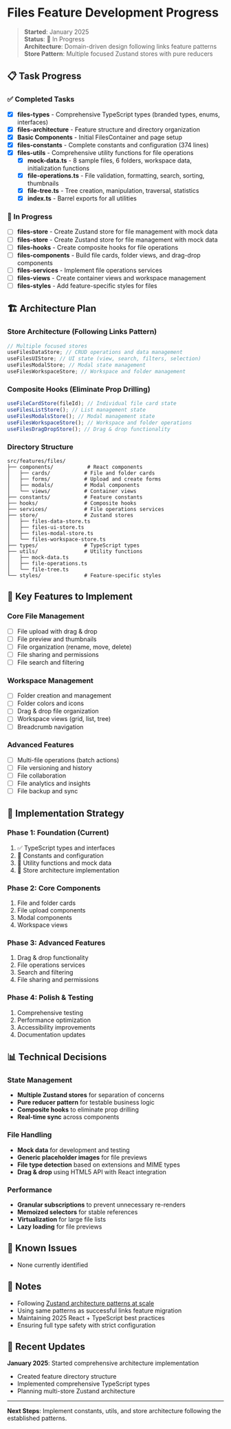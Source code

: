 # Files Feature Development Progress

> **Started**: January 2025  
> **Status**: 🚧 In Progress  
> **Architecture**: Domain-driven design following links feature patterns  
> **Store Pattern**: Multiple focused Zustand stores with pure reducers

## 📋 Task Progress

### ✅ Completed Tasks

- [x] **files-types** - Comprehensive TypeScript types (branded types, enums, interfaces)
- [x] **files-architecture** - Feature structure and directory organization
- [x] **Basic Components** - Initial FilesContainer and page setup
- [x] **files-constants** - Complete constants and configuration (374 lines)
- [x] **files-utils** - Comprehensive utility functions for file operations
  - [x] **mock-data.ts** - 8 sample files, 6 folders, workspace data, initialization functions
  - [x] **file-operations.ts** - File validation, formatting, search, sorting, thumbnails
  - [x] **file-tree.ts** - Tree creation, manipulation, traversal, statistics
  - [x] **index.ts** - Barrel exports for all utilities

### 🚧 In Progress

- [ ] **files-store** - Create Zustand store for file management with mock data
- [ ] **files-store** - Create Zustand store for file management with mock data
- [ ] **files-hooks** - Create composite hooks for file operations
- [ ] **files-components** - Build file cards, folder views, and drag-drop components
- [ ] **files-services** - Implement file operations services
- [ ] **files-views** - Create container views and workspace management
- [ ] **files-styles** - Add feature-specific styles for files

## 🏗️ Architecture Plan

### **Store Architecture** (Following Links Pattern)

```typescript
// Multiple focused stores
useFilesDataStore; // CRUD operations and data management
useFilesUIStore; // UI state (view, search, filters, selection)
useFilesModalStore; // Modal state management
useFilesWorkspaceStore; // Workspace and folder management
```

### **Composite Hooks** (Eliminate Prop Drilling)

```typescript
useFileCardStore(fileId); // Individual file card state
useFilesListStore(); // List management state
useFilesModalsStore(); // Modal management state
useFilesWorkspaceStore(); // Workspace and folder operations
useFilesDragDropStore(); // Drag & drop functionality
```

### **Directory Structure**

```
src/features/files/
├── components/           # React components
│   ├── cards/           # File and folder cards
│   ├── forms/           # Upload and create forms
│   ├── modals/          # Modal components
│   └── views/           # Container views
├── constants/           # Feature constants
├── hooks/               # Composite hooks
├── services/            # File operations services
├── store/               # Zustand stores
│   ├── files-data-store.ts
│   ├── files-ui-store.ts
│   ├── files-modal-store.ts
│   └── files-workspace-store.ts
├── types/               # TypeScript types
├── utils/               # Utility functions
│   ├── mock-data.ts
│   ├── file-operations.ts
│   └── file-tree.ts
└── styles/              # Feature-specific styles
```

## 🎯 Key Features to Implement

### **Core File Management**

- [ ] File upload with drag & drop
- [ ] File preview and thumbnails
- [ ] File organization (rename, move, delete)
- [ ] File sharing and permissions
- [ ] File search and filtering

### **Workspace Management**

- [ ] Folder creation and management
- [ ] Folder colors and icons
- [ ] Drag & drop file organization
- [ ] Workspace views (grid, list, tree)
- [ ] Breadcrumb navigation

### **Advanced Features**

- [ ] Multi-file operations (batch actions)
- [ ] File versioning and history
- [ ] File collaboration
- [ ] File analytics and insights
- [ ] File backup and sync

## 🔄 Implementation Strategy

### **Phase 1: Foundation** (Current)

1. ✅ TypeScript types and interfaces
2. 🚧 Constants and configuration
3. 🚧 Utility functions and mock data
4. 🚧 Store architecture implementation

### **Phase 2: Core Components**

1. File and folder cards
2. File upload components
3. Modal components
4. Workspace views

### **Phase 3: Advanced Features**

1. Drag & drop functionality
2. File operations services
3. Search and filtering
4. File sharing and permissions

### **Phase 4: Polish & Testing**

1. Comprehensive testing
2. Performance optimization
3. Accessibility improvements
4. Documentation updates

## 📊 Technical Decisions

### **State Management**

- **Multiple Zustand stores** for separation of concerns
- **Pure reducer pattern** for testable business logic
- **Composite hooks** to eliminate prop drilling
- **Real-time sync** across components

### **File Handling**

- **Mock data** for development and testing
- **Generic placeholder images** for file previews
- **File type detection** based on extensions and MIME types
- **Drag & drop** using HTML5 API with React integration

### **Performance**

- **Granular subscriptions** to prevent unnecessary re-renders
- **Memoized selectors** for stable references
- **Virtualization** for large file lists
- **Lazy loading** for file previews

## 🐛 Known Issues

- None currently identified

## 📝 Notes

- Following [Zustand architecture patterns at scale](https://brainhub.eu/library/zustand-architecture-patterns-at-scale)
- Using same patterns as successful links feature migration
- Maintaining 2025 React + TypeScript best practices
- Ensuring full type safety with strict configuration

## 🔄 Recent Updates

**January 2025**: Started comprehensive architecture implementation

- Created feature directory structure
- Implemented comprehensive TypeScript types
- Planning multi-store Zustand architecture

---

**Next Steps**: Implement constants, utils, and store architecture following the established patterns.
